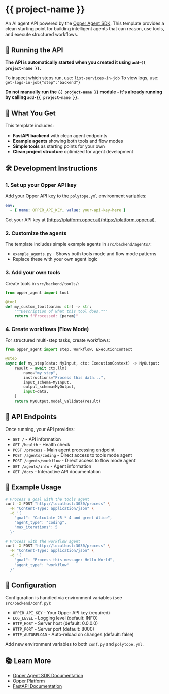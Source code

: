 # {{ project-name }}

An AI agent API powered by the [Opper Agent SDK](https://github.com/opper-ai/opperai-agent-sdk). This template provides a clean starting point for building intelligent agents that can reason, use tools, and execute structured workflows.

## 🚀 Running the API

**The API is automatically started when you created it using `add-{{ project-name }}`.**

To inspect which steps run, use: `list-services-in-job`
To view logs, use: `get-logs-in-job{"step":"backend"}`

**Do not manually run the `{{ project-name }}` module - it's already running by calling `add-{{ project-name }}`.**

## 🤖 What You Get

This template includes:

- **FastAPI backend** with clean agent endpoints
- **Example agents** showing both tools and flow modes
- **Simple tools** as starting points for your own
- **Clean project structure** optimized for agent development

## 🛠️ Development Instructions

### 1. Set up your Opper API key

Add your Opper API key to the `polytope.yml` environment variables:

```yaml
env:
  - { name: OPPER_API_KEY, value: your-api-key-here }
```

Get your API key at [https://platform.opper.ai](https://platform.opper.ai).

### 2. Customize the agents

The template includes simple example agents in `src/backend/agents/`:

- `example_agents.py` - Shows both tools mode and flow mode patterns
- Replace these with your own agent logic

### 3. Add your own tools

Create tools in `src/backend/tools/`:

```python
from opper_agent import tool

@tool
def my_custom_tool(param: str) -> str:
    """Description of what this tool does."""
    return f"Processed: {param}"
```

### 4. Create workflows (Flow Mode)

For structured multi-step tasks, create workflows:

```python
from opper_agent import step, Workflow, ExecutionContext

@step
async def my_step(data: MyInput, ctx: ExecutionContext) -> MyOutput:
    result = await ctx.llm(
        name="my_step",
        instructions="Process this data...",
        input_schema=MyInput,
        output_schema=MyOutput,
        input=data,
    )
    return MyOutput.model_validate(result)
```

## 🔗 API Endpoints

Once running, your API provides:

- `GET /` - API information
- `GET /health` - Health check  
- `POST /process` - Main agent processing endpoint
- `POST /agents/coding` - Direct access to tools mode agent
- `POST /agents/workflow` - Direct access to flow mode agent
- `GET /agents/info` - Agent information
- `GET /docs` - Interactive API documentation

## 📝 Example Usage

```bash
# Process a goal with the tools agent
curl -X POST "http://localhost:3030/process" \
  -H "Content-Type: application/json" \
  -d '{
    "goal": "Calculate 25 * 4 and greet Alice",
    "agent_type": "coding", 
    "max_iterations": 5
  }'

# Process with the workflow agent
curl -X POST "http://localhost:3030/process" \
  -H "Content-Type: application/json" \
  -d '{
    "goal": "Process this message: Hello World",
    "agent_type": "workflow"
  }'
```

## 🔧 Configuration

Configuration is handled via environment variables (see `src/backend/conf.py`):

- `OPPER_API_KEY` - Your Opper API key (required)
- `LOG_LEVEL` - Logging level (default: INFO)
- `HTTP_HOST` - Server host (default: 0.0.0.0)
- `HTTP_PORT` - Server port (default: 8000)
- `HTTP_AUTORELOAD` - Auto-reload on changes (default: false)

Add new environment variables to both `conf.py` and `polytope.yml`.

## 📚 Learn More

- [Opper Agent SDK Documentation](https://docs.opper.ai)
- [Opper Platform](https://platform.opper.ai)
- [FastAPI Documentation](https://fastapi.tiangolo.com)
